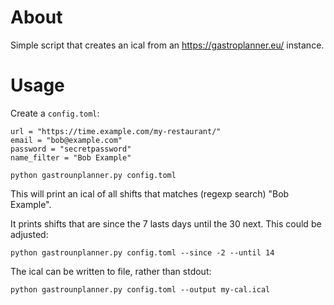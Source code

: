# About

Simple script that creates an ical from an https://gastroplanner.eu/ instance.

# Usage

Create a `config.toml`:
```
url = "https://time.example.com/my-restaurant/"
email = "bob@example.com"
password = "secretpassword"
name_filter = "Bob Example"
```

```
python gastrounplanner.py config.toml
```

This will print an ical of all shifts that matches (regexp search) "Bob Example".

It prints shifts that are since the 7 lasts days until the 30 next. This could be adjusted:
```
python gastrounplanner.py config.toml --since -2 --until 14
```

The ical can be written to file, rather than stdout:
```
python gastrounplanner.py config.toml --output my-cal.ical
```
